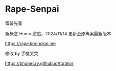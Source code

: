 # Rape-Senpai

雷普先輩

新概念 Homo 遊戲，2024/11/14 更新至原專案最新版本

https://rape.konnokai.me

修改 by 手機哭哭

https://phonecry.github.io/torako/
